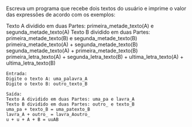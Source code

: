 Escreva um programa que recebe dois textos do usuário e imprime o valor das expressões de acordo com os exemplos:

Texto A dividido em duas Partes: primeira_metade_texto(A) e segunda_metade_texto(A)
Texto B dividido em duas Partes: primeira_metade_texto(B) e segunda_metade_texto(B)
primeira_metade_texto(A) + segunda_metade_texto(B)
segunda_metade_texto(A) + primeira_metade_texto(B)
primeira_letra_texto(A) + segunda_letra_texto(B) + ultima_letra_texto(A) + ultima_letra_texto(B)

```
Entrada:
Digite o texto A: uma_palavra_A
Digite o texto B: outro_texto_B
```

```
Saída:
Texto A dividido em duas Partes: uma_pa e lavra_A
Texto B dividido em duas Partes: outro_ e texto_B
uma_pa + texto_B = uma_patexto_B
lavra_A + outro_ = lavra_Aoutro_
u + u + A + B = uuAB
```